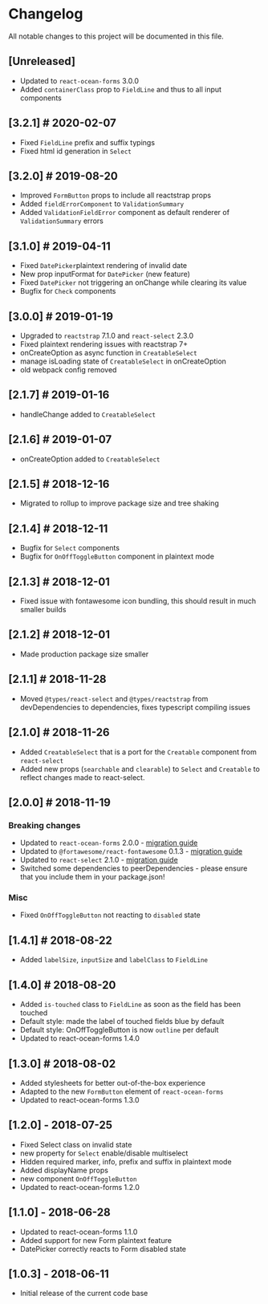# Changelog

All notable changes to this project will be documented in this file.

## [Unreleased]

- Updated to `react-ocean-forms` 3.0.0
- Added `containerClass` prop to `FieldLine` and thus to all input components

## [3.2.1] # 2020-02-07

- Fixed `FieldLine` prefix and suffix typings
- Fixed html id generation in `Select`

## [3.2.0] # 2019-08-20

- Improved `FormButton` props to include all reactstrap props
- Added `fieldErrorComponent` to `ValidationSummary`
- Added `ValidationFieldError` component as default renderer of `ValidationSummary` errors

## [3.1.0] # 2019-04-11

- Fixed `DatePicker`plaintext rendering of invalid date
- New prop inputFormat for `DatePicker` (new feature)
- Fixed `DatePicker` not triggering an onChange while clearing its value
- Bugfix for `Check` components

## [3.0.0] # 2019-01-19

- Upgraded to `reactstrap` 7.1.0 and `react-select` 2.3.0
- Fixed plaintext rendering issues with reactstrap 7+
- onCreateOption as async function in `CreatableSelect`
- manage isLoading state of `CreatableSelect` in onCreateOption
- old webpack config removed

## [2.1.7] # 2019-01-16

- handleChange added to `CreatableSelect`

## [2.1.6] # 2019-01-07

- onCreateOption added to `CreatableSelect`

## [2.1.5] # 2018-12-16

- Migrated to rollup to improve package size and tree shaking

## [2.1.4] # 2018-12-11

- Bugfix for `Select` components
- Bugfix for `OnOffToggleButton` component in plaintext mode

## [2.1.3] # 2018-12-01

- Fixed issue with fontawesome icon bundling, this should result in much smaller builds

## [2.1.2] # 2018-12-01

- Made production package size smaller

## [2.1.1] # 2018-11-28

- Moved `@types/react-select` and `@types/reactstrap` from devDependencies to dependencies, fixes typescript compiling issues

## [2.1.0] # 2018-11-26

- Added `CreatableSelect` that is a port for the `Creatable` component from `react-select`
- Added new props (`searchable` and `clearable`) to `Select` and `Creatable` to reflect changes made to react-select.

## [2.0.0] # 2018-11-19

### Breaking changes

- Updated to `react-ocean-forms` 2.0.0 - [migration guide](https://github.com/environment-agency-austria/react-ocean-forms#upgrading-from-react-ocean-forms-1xx-to-200)
- Updated to `@fortawesome/react-fontawesome` 0.1.3 - [migration guide](https://github.com/FortAwesome/react-fontawesome/blob/master/UPGRADING.md)
- Updated to `react-select` 2.1.0 - [migration guide](https://react-select.com/upgrade-guide)
- Switched some dependencies to peerDependencies - please ensure that you include them in your package.json!

### Misc

- Fixed `OnOffToggleButton` not reacting to `disabled` state

## [1.4.1] # 2018-08-22

- Added `labelSize`, `inputSize` and `labelClass` to `FieldLine`

## [1.4.0] # 2018-08-20

- Added `is-touched` class to `FieldLine` as soon as the field has been touched
- Default style: made the label of touched fields blue by default
- Default style: OnOffToggleButton is now `outline` per default
- Updated to react-ocean-forms 1.4.0

## [1.3.0] # 2018-08-02

- Added stylesheets for better out-of-the-box experience
- Adapted to the new `FormButton` element of `react-ocean-forms`
- Updated to react-ocean-forms 1.3.0

## [1.2.0] - 2018-07-25

- Fixed Select class on invalid state
- new property for `Select` enable/disable multiselect
- Hidden required marker, info, prefix and suffix in plaintext mode
- Added displayName props
- new component `OnOffToggleButton`
- Updated to react-ocean-forms 1.2.0

## [1.1.0] - 2018-06-28

- Updated to react-ocean-forms 1.1.0
- Added support for new Form plaintext feature
- DatePicker correctly reacts to Form disabled state

## [1.0.3] - 2018-06-11

- Initial release of the current code base
